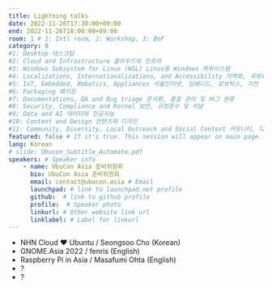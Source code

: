```yaml
---
title: Lightning talks
date: 2022-11-26T17:30:00+09:00
end: 2022-11-26T18:00:00+09:00
room: 1 # 1: Intl room, 2: Workshop, 3: BoF
category: 0
#1: Desktop 데스크탑
#2: Cloud and Infrastructure 클라우드와 인프라
#3: Windows Subsystem for Linux (WSL) Linux용 Windows 하위시스템
#4: Localizations, Internationalizations, and Accessibility 지역화, 국제화 및 접근성
#5: IoT, Embedded, Robotics, Appliances 사물인터넷, 임베디드, 로보틱스, 가전
#6: Packaging 패키징
#7: Documentations, QA and Bug triage 문서화, 품질 관리 및 버그 분류
#8: Security, Compliance and Kernel 보안, 규정준수 및 커널
#9: Data and AI 데이터와 인공지능
#10: Content and Design 컨텐츠와 디지인
#11: Community, Diversity, Local Outreach and Social Context 커뮤니티, 다양성, 지역 사회 협력과 사회적 관점
featured: false # If it's true. This session will appear on main page.
lang: Korean
# slide: Ubucon_Subtitle_Automate.pdf
speakers: # Speaker info
    - name: UbuCon Asia 준비위원회
      bio: UbuCon Asia 준비위원회
      email: contact@ubucon.asia # Email
      launchpad: # link to launchpad.net profile
      github:  # link to github profile
      profile:  # Speaker photo
      linkurl: # Other website link url
      linklabel: # Label for linkurl
---
```


- NHN Cloud ❤️ Ubuntu / Seongsoo Cho (Korean)
- GNOME.Asia 2022 / fenris (English)
- Raspberry Pi in Asia / Masafumi Ohta (English)
- ?
- ?
